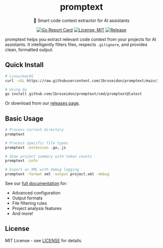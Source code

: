 <div align="center">

# promptext

📝 Smart code context extractor for AI assistants

[![Go Report Card](https://goreportcard.com/badge/github.com/1broseidon/promptext)](https://goreportcard.com/report/github.com/1broseidon/promptext)
[![License: MIT](https://img.shields.io/badge/License-MIT-yellow.svg)](https://opensource.org/licenses/MIT)
[![Release](https://img.shields.io/github/release/1broseidon/promptext.svg)](https://github.com/1broseidon/promptext/releases/latest)

</div>

promptext helps you extract relevant code context from your projects for AI assistants. It intelligently filters files, respects `.gitignore`, and provides clean, formatted output.

## Quick Install

```bash
# Linux/macOS
curl -sSL https://raw.githubusercontent.com/1broseidon/promptext/main/install.sh | bash

# Using Go
go install github.com/1broseidon/promptext/cmd/promptext@latest
```

Or download from our [releases page](https://github.com/1broseidon/promptext/releases).

## Basic Usage

```bash
# Process current directory
promptext

# Process specific file types
promptext -extension .go,.js

# Show project summary with token counts
promptext -info

# Export as XML with debug logging
promptext -format xml -output project.xml -debug
```

See our [full documentation](docs/docs.md) for:
- Advanced configuration
- Output formats
- File filtering rules
- Project analysis features
- And more!

## License

MIT License - see [LICENSE](LICENSE) for details.
